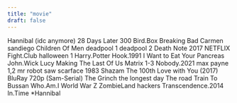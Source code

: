 ```yaml
---
title: "movie"
draft: false
---
```


Hannibal (idc anymore)
28 Days Later
300
Bird.Box
Breaking Bad
Carmen sandiego
Children Of Men
deadpool 1
deadpool 2
Death Note 2017 NETFLIX
Fight.Club
halloween 1
Harry.Potter
Hook.1991
I Want to Eat Your Pancreas
John.Wick
Lucy
Making The Last Of Us
Matrix 1-3
Nobody.2021
max payne 1,2
mr robot
saw
scarface 1983
Shazam
The 100th Love with You (2017) BluRay 720p (Sam-Serial)
The Grinch
the longest day
The road
Train To Bussan
Who.Am.I
World War Z
ZombieLand
hackers
Transcendence.2014
In.Time
*Hannibal 